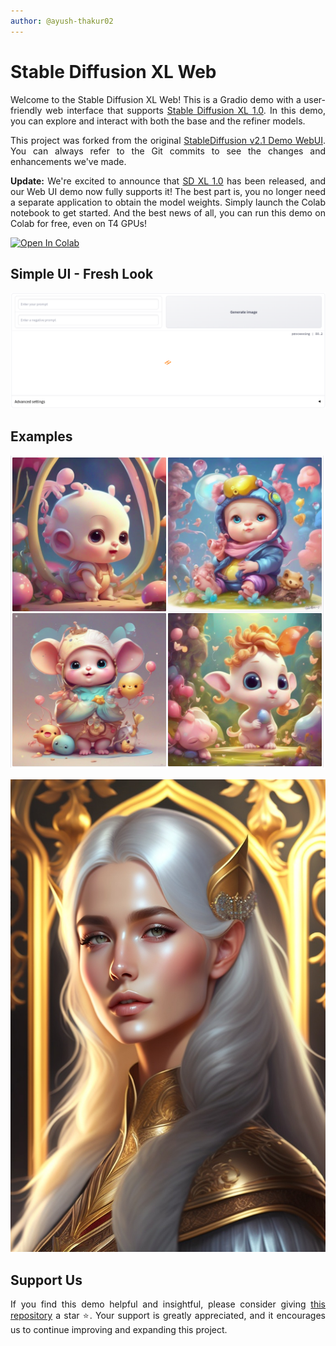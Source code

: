 ```yaml
---
author: @ayush-thakur02
---
```


# Stable Diffusion XL Web

<div align="justify" markdown=1>

Welcome to the Stable Diffusion XL Web! This is a Gradio demo with a user-friendly web interface that supports [Stable Diffusion XL 1.0](https://github.com/Stability-AI/generative-models). In this demo, you can explore and interact with both the base and the refiner models.

This project was forked from the original [StableDiffusion v2.1 Demo WebUI](https://huggingface.co/spaces/gradio-client-demos/stable-diffusion). You can always refer to the Git commits to see the changes and enhancements we've made.

**Update:** We're excited to announce that [SD XL 1.0](https://huggingface.co/stabilityai/stable-diffusion-xl-base-1.0) has been released, and our Web UI demo now fully supports it! The best part is, you no longer need a separate application to obtain the model weights. Simply launch the Colab notebook to get started. And the best news of all, you can run this demo on Colab for free, even on T4 GPUs!

<a target="_blank" href="https://colab.research.google.com/drive/1ysuxlib8Dg4LQ9YbQ7GjvSFn97nA0rWv?usp=sharing"><img src="https://colab.research.google.com/assets/colab-badge.svg" alt="Open In Colab"/></a>

## Simple UI - Fresh Look

![Main](sample/main.png)

## Examples

![Sample 1](sample/img1.png)

![Sample 2](sample/img2.jpeg)


## Support Us

If you find this demo helpful and insightful, please consider giving [this repository](https://github.com/ayush-thakur02/stable-diffusion-xl-web) a star ⭐. Your support is greatly appreciated, and it encourages us to continue improving and expanding this project.

</div>